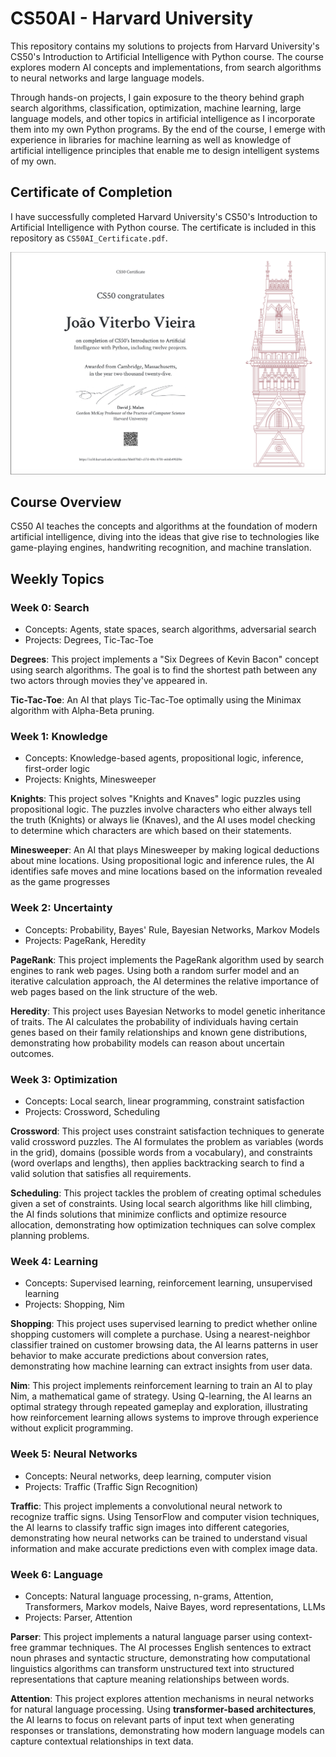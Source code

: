 # CS50AI - Harvard University

This repository contains my solutions to projects from Harvard University's CS50's Introduction to Artificial Intelligence with Python course. The course explores modern AI concepts and implementations, from search algorithms to neural networks and large language models. 

Through hands-on projects, I gain exposure to the theory behind graph search algorithms, classification, optimization, machine learning, large language models, and other topics in artificial intelligence as I incorporate them into my own Python programs. By the end of the course, I emerge with experience in libraries for machine learning as well as knowledge of artificial intelligence principles that enable me to design intelligent systems of my own.

## Certificate of Completion

I have successfully completed Harvard University's CS50's Introduction to Artificial Intelligence with Python course. The certificate is included in this repository as `CS50AI_Certificate.pdf`.

![CS50 AI Certificate](CS50AI_Certificate.png)



## Course Overview

CS50 AI teaches the concepts and algorithms at the foundation of modern artificial intelligence, diving into the ideas that give rise to technologies like game-playing engines, handwriting recognition, and machine translation.

## Weekly Topics

### Week 0: Search
- Concepts: Agents, state spaces, search algorithms, adversarial search
- Projects: Degrees, Tic-Tac-Toe

**Degrees**: This project implements a "Six Degrees of Kevin Bacon" concept using search algorithms. The goal is to find the shortest path between any two actors through movies they've appeared in. 

**Tic-Tac-Toe**: An AI that plays Tic-Tac-Toe optimally using the Minimax algorithm with Alpha-Beta pruning.

### Week 1: Knowledge
- Concepts: Knowledge-based agents, propositional logic, inference, first-order logic
- Projects: Knights, Minesweeper

**Knights**: This project solves "Knights and Knaves" logic puzzles using propositional logic. The puzzles involve characters who either always tell the truth (Knights) or always lie (Knaves), and the AI uses model checking to determine which characters are which based on their statements.

**Minesweeper**: An AI that plays Minesweeper by making logical deductions about mine locations. Using propositional logic and inference rules, the AI identifies safe moves and mine locations based on the information revealed as the game progresses

### Week 2: Uncertainty
- Concepts: Probability, Bayes' Rule, Bayesian Networks, Markov Models
- Projects: PageRank, Heredity

**PageRank**: This project implements the PageRank algorithm used by search engines to rank web pages. Using both a random surfer model and an iterative calculation approach, the AI determines the relative importance of web pages based on the link structure of the web.

**Heredity**: This project uses Bayesian Networks to model genetic inheritance of traits. The AI calculates the probability of individuals having certain genes based on their family relationships and known gene distributions, demonstrating how probability models can reason about uncertain outcomes.

### Week 3: Optimization
- Concepts: Local search, linear programming, constraint satisfaction
- Projects: Crossword, Scheduling

**Crossword**: This project uses constraint satisfaction techniques to generate valid crossword puzzles. The AI formulates the problem as variables (words in the grid), domains (possible words from a vocabulary), and constraints (word overlaps and lengths), then applies backtracking search to find a valid solution that satisfies all requirements.

**Scheduling**: This project tackles the problem of creating optimal schedules given a set of constraints. Using local search algorithms like hill climbing, the AI finds solutions that minimize conflicts and optimize resource allocation, demonstrating how optimization techniques can solve complex planning problems.

### Week 4: Learning
- Concepts: Supervised learning, reinforcement learning, unsupervised learning
- Projects: Shopping, Nim

**Shopping**: This project uses supervised learning to predict whether online shopping customers will complete a purchase. Using a nearest-neighbor classifier trained on customer browsing data, the AI learns patterns in user behavior to make accurate predictions about conversion rates, demonstrating how machine learning can extract insights from user data.

**Nim**: This project implements reinforcement learning to train an AI to play Nim, a mathematical game of strategy. Using Q-learning, the AI learns an optimal strategy through repeated gameplay and exploration, illustrating how reinforcement learning allows systems to improve through experience without explicit programming.

### Week 5: Neural Networks
- Concepts: Neural networks, deep learning, computer vision
- Projects: Traffic (Traffic Sign Recognition)

**Traffic**: This project implements a convolutional neural network to recognize traffic signs. Using TensorFlow and computer vision techniques, the AI learns to classify traffic sign images into different categories, demonstrating how neural networks can be trained to understand visual information and make accurate predictions even with complex image data.

### Week 6: Language
- Concepts: Natural language processing, n-grams, Attention, Transformers, Markov models, Naive Bayes, word representations, LLMs
- Projects: Parser, Attention

**Parser**: This project implements a natural language parser using context-free grammar techniques. The AI processes English sentences to extract noun phrases and syntactic structure, demonstrating how computational linguistics algorithms can transform unstructured text into structured representations that capture meaning relationships between words.

**Attention**: This project explores attention mechanisms in neural networks for natural language processing. Using **transformer-based architectures**, the AI learns to focus on relevant parts of input text when generating responses or translations, demonstrating how modern language models can capture contextual relationships in text data.

